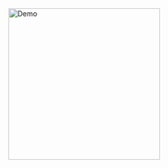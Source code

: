
<img src='https://user-images.githubusercontent.com/69447220/224467751-aa2e206c-0a62-4309-ab30-74143cc70424.gif' title='Video Walkthrough' width='300' alt='Demo' />
